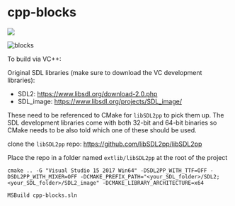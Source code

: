 # cpp-blocks

<a href="https://ci.appveyor.com/project/projektir/cpp-blocks/"><img src="https://ci.appveyor.com/api/projects/status/tvh49sbsuadkcavq/branch/master?svg=true"></a>

![blocks](cpp-blocks.png)

To build via VC++:

Original SDL libraries (make sure to download the VC development libraries):
- SDL2: https://www.libsdl.org/download-2.0.php
- SDL_image: https://www.libsdl.org/projects/SDL_image/

These need to be referenced to CMake for `libSDL2pp` to pick them up. The SDL development libraries come with both 32-bit and 64-bit binaries so CMake needs to be also told which one of these should be used.

clone the `libSDL2pp` repo: https://github.com/libSDL2pp/libSDL2pp

Place the repo in a folder named `extlib/libSDL2pp` at the root of the project

`cmake .. -G "Visual Studio 15 2017 Win64" -DSDL2PP_WITH_TTF=OFF -DSDL2PP_WITH_MIXER=OFF -DCMAKE_PREFIX_PATH="<your_SDL_folder>/SDL2;<your_SDL_folder>/SDL2_image" -DCMAKE_LIBRARY_ARCHITECTURE=x64`

`MSBuild cpp-blocks.sln`
